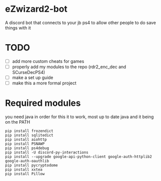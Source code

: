 # eZwizard2-bot
A discord bot that connects to your jb ps4 to allow other people to do save things with it

# TODO
- [ ] add more custom cheats for games
- [ ] properly add my modules to the repo (rdr2_enc_dec and SCurseDecPS4)
- [ ] make a set up guide
- [ ] make this a more formal project

# Required modules
you need java in order for this it to work, most up to date java and it being on the PATH
```
pip install frozendict
pip install sqlitedict
pip install aiohttp
pip install PSNAWP
pip install ps4debug
pip install -U discord-py-interactions
pip install --upgrade google-api-python-client google-auth-httplib2 google-auth-oauthlib
pip install pycryptodome
pip install xxtea
pip install Pillow
```
